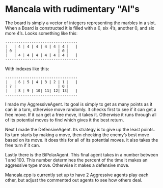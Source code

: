 # Mancala with rudimentary "AI"s


The board is simply a vector of integers representing the marbles in a slot. When a Board is constructed it is filled with a 0, six 4’s, another 0, and six more 4’s. Looks something like this:
```
---------------------------------
|   | 4 | 4 | 4 | 4 | 4 | 4 |   |
| 0 |		            | 0 |
|   | 4 | 4 | 4 | 4 | 4 | 4 |   |
---------------------------------
```
With indexes like this:
```
---------------------------------
|   | 6 | 5 | 4 | 3 | 2 | 1 |   |
| 7 |		            | 0 |
|   | 8 | 9 | 10| 11| 12| 13|   |
---------------------------------
```
I made my AggressiveAgent. Its goal is simply to get as many points as it can in a turn, otherwise move randomly. It checks first to see if it can get a free move. If it can get a free move, it takes it. Otherwise it runs through all of its potential moves to find which gives it the best return.
	
Next I made the DefensiveAgent. Its strategy is to give up the least points. Its turn starts by making a move, then checking the enemy’s best move based on its move. it does this for all of its potential moves. it also takes the free turn if it can.

Lastly there is the BiPolarAgent. This final agent takes in a number between 1 and 100. This number determines the percent of the time it makes an aggressive type move. Otherwise it makes a defensive move.

Mancala.cpp is currently set up to have 2 Aggressive agents play each other, but adjust the commented out agents to see how others deal.
